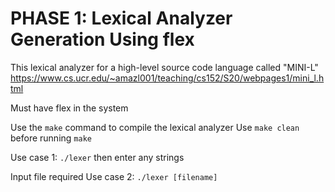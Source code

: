 # PHASE 1: Lexical Analyzer Generation Using flex

This lexical analyzer for a high-level source code language called "MINI-L"
https://www.cs.ucr.edu/~amazl001/teaching/cs152/S20/webpages1/mini_l.html

Must have flex in the system

Use the `make` command to compile the lexical analyzer
Use `make clean` before running `make`

Use case 1:  `./lexer`
then enter any strings

Input file required
Use case 2: `./lexer [filename]`
